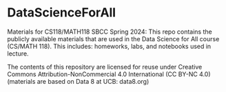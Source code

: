 # DataScienceForAll
Materials for CS118/MATH118 SBCC Spring 2024:
This repo contains the publicly available materials that are used in the Data Science for All course (CS/MATH 118).
This includes: homeworks, labs, and notebooks used in lecture.

The contents of this repository are licensed for reuse under Creative Commons Attribution-NonCommercial 4.0 International (CC BY-NC 4.0)
(materials are based on Data 8 at UCB: data8.org)
